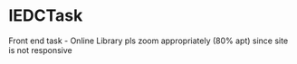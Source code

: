 # IEDCTask
Front end task - Online Library
pls zoom appropriately (80% apt) since site is not responsive
